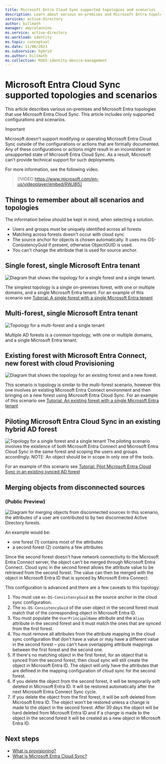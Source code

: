 ```yaml
---
title: Microsoft Entra Cloud Sync supported topologies and scenarios
description: Learn about various on-premises and Microsoft Entra topologies that use Microsoft Entra Cloud Sync.
services: active-directory
author: billmath
manager: amycolannino
ms.service: active-directory
ms.workload: identity
ms.topic: conceptual
ms.date: 11/06/2023
ms.subservice: hybrid
ms.author: billmath
ms.collection: M365-identity-device-management
---
```



# Microsoft Entra Cloud Sync supported topologies and scenarios
This article describes various on-premises and Microsoft Entra topologies that use Microsoft Entra Cloud Sync. This article includes only supported configurations and scenarios.

> [!IMPORTANT]
> Microsoft doesn't support modifying or operating Microsoft Entra Cloud Sync outside of the configurations or actions that are formally documented. Any of these configurations or actions might result in an inconsistent or unsupported state of Microsoft Entra Cloud Sync. As a result, Microsoft can't provide technical support for such deployments.

For more information, see the following video.

> [!VIDEO https://www.microsoft.com/en-us/videoplayer/embed/RWJ8l5]

## Things to remember about all scenarios and topologies
The information below should be kept in mind, when selecting a solution.

- Users and groups must be uniquely identified across all forests
- Matching across forests doesn't occur with cloud sync
- The source anchor for objects is chosen automatically.  It uses ms-DS-ConsistencyGuid if present, otherwise ObjectGUID is used.
- You can't change the attribute that is used for source anchor.

<a name='single-forest-single-azure-ad-tenant'></a>

## Single forest, single Microsoft Entra tenant
![Diagram that shows the topology for a single forest and a single tenant.](media/tutorial-single-forest/diagram-2.png)

The simplest topology is a single on-premises forest, with one or multiple domains, and a single Microsoft Entra tenant.  For an example of this scenario see [Tutorial: A single forest with a single Microsoft Entra tenant](tutorial-single-forest.md)


<a name='multi-forest-single-azure-ad-tenant'></a>

## Multi-forest, single Microsoft Entra tenant
![Topology for a multi-forest and a single tenant](media/plan-cloud-provisioning-topologies/multi-forest-2.png)

Multiple AD forests is a common topology, with one or multiple domains, and a single Microsoft Entra tenant.  

<a name='existing-forest-with-azure-ad-connect-new-forest-with-cloud-provisioning'></a>

## Existing forest with Microsoft Entra Connect, new forest with cloud Provisioning
![Diagram that shows the topology for an existing forest and a new forest.](media/tutorial-existing-forest/existing-forest-new-forest-2.png)

This scenario is topology is similar to the multi-forest scenario, however this one involves an existing Microsoft Entra Connect environment and then bringing on a new forest using Microsoft Entra Cloud Sync.  For an example of this scenario see [Tutorial: An existing forest with a single Microsoft Entra tenant](tutorial-existing-forest.md)

<a name='piloting-azure-ad-connect-cloud-sync-in-an-existing-hybrid-ad-forest'></a>

## Piloting Microsoft Entra Cloud Sync in an existing hybrid AD forest
![Topology for a single forest and a single tenant](media/tutorial-migrate-aadc-aadccp/diagram-2.png)
The piloting scenario involves the existence of both Microsoft Entra Connect and Microsoft Entra Cloud Sync in the same forest and scoping the users and groups accordingly. NOTE: An object should be in scope in only one of the tools. 

For an example of this scenario see [Tutorial: Pilot Microsoft Entra Cloud Sync in an existing synced AD forest](tutorial-pilot-aadc-aadccp.md)

## Merging objects from disconnected sources 
### (Public Preview)
![Diagram for merging objects from disconnected sources](media/plan-cloud-provisioning-topologies/attributes-multiple-sources.png)
In this scenario, the attributes of a user are contributed to by two disconnected Active Directory forests. 

An example would be:

 - one forest (1) contains most of the attributes
 - a second forest (2) contains a few attributes

 Since the second forest doesn't have network connectivity to the Microsoft Entra Connect server, the object can't be merged through Microsoft Entra Connect. Cloud sync in the second forest allows the attribute value to be retrieved from the second forest. The value can then be merged with the object in Microsoft Entra ID that is synced by Microsoft Entra Connect.

This configuration is advanced and there are a few caveats to this topology: 

 1. You must use `ms-DS-ConsistencyGuid` as the source anchor in the cloud sync configuration.
 2. The `ms-DS-ConsistencyGuid` of the user object in the second forest must match that of the corresponding object in Microsoft Entra ID.
 3. You must populate the `UserPrincipalName` attribute and the `Alias` attribute in the second forest and it must match the ones that are synced from the first forest. 
 4. You must remove all attributes from the attribute mapping in the cloud sync configuration that don't have a value or may have a different value in the second forest – you can't have overlapping attribute mappings between the first forest and the second one. 
 5. If there's no matching object in the first forest, for an object that is synced from the second forest, then cloud sync will still create the object in Microsoft Entra ID. The object will only have the attributes that are defined in the mapping configuration of cloud sync for the second forest. 
 6. If you delete the object from the second forest, it will be temporarily soft deleted in Microsoft Entra ID. It will be restored automatically after the next Microsoft Entra Connect Sync cycle.  
 7. If you delete the object from the first forest, it will be soft deleted from Microsoft Entra ID.  The object won't be restored unless a change is made to the object in the second forest. After 30 days the object will be hard deleted from Microsoft Entra ID and if a change is made to the object in the second forest it will be created as a new object in Microsoft Entra ID. 

 

## Next steps 

- [What is provisioning?](../what-is-provisioning.md)
- [What is Microsoft Entra Cloud Sync?](what-is-cloud-sync.md)
